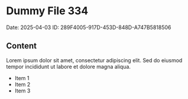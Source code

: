# Dummy File 334

Date: 2025-04-03
ID: 289F4005-917D-453D-848D-A747B5818506

## Content

Lorem ipsum dolor sit amet, consectetur adipiscing elit.
Sed do eiusmod tempor incididunt ut labore et dolore magna aliqua.

* Item 1
* Item 2
* Item 3
